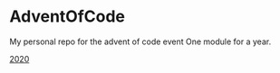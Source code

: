 # AdventOfCode

My personal repo for the advent of code event
One module for a year.

[2020](2020/README.md)
